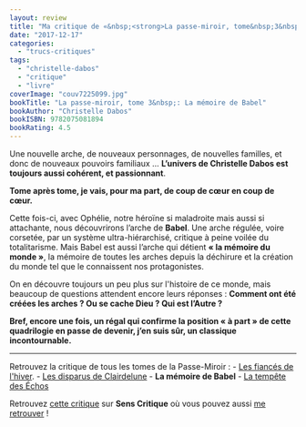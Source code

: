```yaml
---
layout: review
title: "Ma critique de «&nbsp;<strong>La passe-miroir, tome&nbsp;3&nbsp;: La mémoire De Babel</strong>&nbsp;» de <em>Christelle Dabos</em>"
date: "2017-12-17"
categories: 
  - "trucs-critiques"
tags: 
  - "christelle-dabos"
  - "critique"
  - "livre"
coverImage: "couv7225099.jpg"
bookTitle: "La passe-miroir, tome 3&nbsp;: La mémoire de Babel"
bookAuthor: "Christelle Dabos"
bookISBN: 9782075081894  
bookRating: 4.5
---
```


Une nouvelle arche, de nouveaux personnages, de nouvelles familles, et donc de nouveaux pouvoirs familiaux … **L’univers de Christelle Dabos est toujours aussi cohérent, et passionnant**.

**Tome après tome, je vais, pour ma part, de coup de cœur en coup de cœur.**

Cette fois-ci, avec Ophélie, notre héroïne si maladroite mais aussi si attachante, nous découvrirons l’arche de **Babel**. Une arche régulée, voire corsetée, par un système ultra-hiérarchisé, critique à peine voilée du totalitarisme. Mais Babel est aussi l’arche qui détient **« la mémoire du monde »**, la mémoire de toutes les arches depuis la déchirure et la création du monde tel que le connaissent nos protagonistes.

On en découvre toujours un peu plus sur l'histoire de ce monde, mais beaucoup de questions attendent encore leurs réponses : **Comment ont été créées les arches ? Ou se cache Dieu ? Qui est l’Autre ?**

**Bref, encore une fois, un régal qui confirme la position « à part » de cette quadrilogie en passe de devenir, j’en suis sûr, un classique incontournable.**

* * *

Retrouvez la critique de tous les tomes de la Passe-Miroir : - [Les fiancés de l'hiver](https://www.6x8.org/2017/07/ma-critique-de-la-passe-miroir-tome-1-les-fiances-de-lhiver-de-christelle-dabos/). - [Les disparus de Clairdelune](https://www.6x8.org/2017/08/ma-critique-de-la-passe-miroir-tome-2-les-disparus-de-clairdelune-de-christelle-dabos/) - **La mémoire de Babel** - [La tempête des Échos](https://www.6x8.org/2019/12/ma-critique-de-la-passe-miroir-tome-4-la-tempete-des-echos-de-christelle-dabos/)

Retrouvez [cette critique]( https://www.senscritique.com/livre/La_Memoire_de_Babel_La_Passe_Miroir_tome_3/critique/137737288) sur **Sens Critique** où vous pouvez aussi [me retrouver](http://www.senscritique.com/Arnaud_Malon) !

